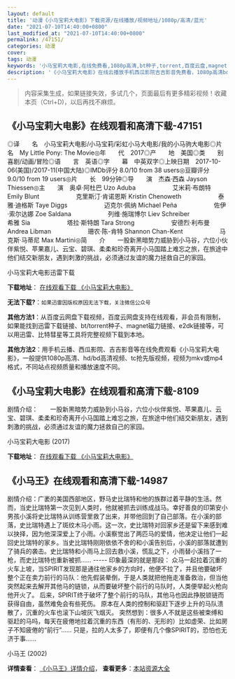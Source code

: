 ```yaml
---
layout: default
title: '动漫《小马宝莉大电影》下载资源/在线播放/视频地址/1080p/高清/蓝光'
date: "2021-07-10T14:40:00+0800"
last_modified_at: "2021-07-10T14:40:00+0800"
permalink: /47151/
categories: 动漫
cover:
tags: 动漫
keywords: '小马宝莉大电影,在线免费看,1080p高清,bt种子,torrent,百度云盘,magnet,磁力链,迅雷下载资源'
description: '《小马宝莉大电影》在线云播放手机西瓜影院吉吉影音免费看，1080p高清bd/hd未删减完整版和tc抢先枪版，mkv/mp4格式，附带bt/torrent种子、magnet/磁力链、百度云盘、网盘资源迅雷下载链接'
---
```


>内容采集生成，如果链接失效，多试几个，页面最后有更多精彩视频！收藏本页（Ctrl+D)，以后再找不麻烦。


## 《小马宝莉大电影》在线观看和高清下载-47151

◎译　　名　小马宝莉大电影/小马宝莉/彩虹小马大电影/我的小马驹大电影◎片　　名　My Little Pony: The Movie◎年　　代　2017◎产　　地　美国◎类　　别　喜剧/动画/冒险◎语　　言　英语◎字　　幕　中英双字◎上映日期　2017-10-06(美国)/2017-11(中国大陆)◎IMDb评分 8.0/10 from 38 users◎豆瓣评分　9.0/10 from 19 users◎片　　长　99分钟◎导　　演　杰森·西森 Jayson Thiessen◎主　　演　奥卓·阿杜巴 Uzo Aduba　　　　　　艾米莉·布朗特 Emily Blunt　　　　　　克里斯汀·肯诺恩斯 Kristin Chenoweth　　　　　　泰雅·迪格斯 Taye Diggs　　　　　　迈克尔·佩纳 Michael Peña　　　　　　佐伊·索尔达娜 Zoe Saldana　　　　　　列维·施瑞博尔 Liev Schreiber　　　　　　希雅 Sia　　　　　　塔拉·斯特朗 Tara Strong　　　　　　安德烈·利布曼 Andrea Libman　　　　　　珊农·陈-肯特 Shannon Chan-Kent　　　　　　马克斯·马蒂尼 Max Martini◎简　　介　　一股新黑暗势力威胁到小马谷，六位小伙伴紫悦、苹果嘉儿、云宝、碧琪、柔柔和珍奇离开小马国踏上难忘之旅，在旅途中他们结交新朋友，遇到刺激的挑战，必须通过友谊的魔力拯救自己的家园。


小马宝莉大电影迅雷下载

**下载地址**： [在线观看下载 《小马宝莉大电影》](https://www.993dy.com//vod-detail-id-28420.html) 


**无法下载?**：`如果迅雷因版权原因无法下载，关注微信公众号 `

**其他方法1**：从百度云网盘下载视频，百度云网盘支持在线观看，非会员有限制，如果能找到迅雷下载链接、bt/torrent种子、magnet磁力链接、e2dk链接等，可以用迅雷、比特彗星等工具将完整视频下载到本地。

**其他方法2**：用手机云播、西瓜影院、吉吉影音等在线免费观看《小马宝莉大电影》，一般提供1080p高清、hd/bd高清视频、tc抢先版视频，视频为mkv或mp4格式，不同站点视频质量和播放速度不同。


## 《小马宝莉大电影》在线观看和高清下载-8109

剧情介绍：　　一股新黑暗势力威胁到小马谷，六位小伙伴紫悦、苹果嘉儿、云宝、碧琪、柔柔和珍奇离开小马国踏上难忘之旅，在旅途中他们结交新朋友，遇到刺激的挑战，必须通过友谊的魔力拯救自己的家园。


小马宝莉大电影 (2017)

**下载地址**： [在线观看下载 《小马宝莉大电影》](https://www.btbtdy.me/btdy/dy11584.html) 


## 《小马王》在线观看和高清下载-14987

剧情介绍：广袤的美国西部地区，野马史比瑞特和他的族群过着平静的生活。然而，当史比瑞特第一次见到人类时，他就被抓去训练成战马。幸好善良的印第安小男孩小溪将史比瑞特从训练营里救了出来，并带他回到了自己部落。在小溪的部落，史比瑞特遇上了斑纹木马小雨。这一次，史比瑞特对回家乡还是留下来感到难以抉择，因为他深深爱上了小雨。小溪察觉出了两匹马的爱情，他决定让他们一起回史比瑞特的家乡。当史比瑞特刚刚依依不舍的和小溪告别后，小溪的部落就遭到了骑兵的袭击。史比瑞特和小雨马上回去救小溪，慌乱之下，小雨替小溪挡了一枪，而史比瑞特也重新被抓…… ----- 印象最深的就是那段： 众马一起拉着沉重的火车上坡，当SPIRIT发现那是通往他家乡的方向时，他便不拉了，并且他要破坏整个正在卖力前行的马队：他先假装晕倒，于是人类就把他拖走准备救治，但当他突然起来去解开其他马的链锁，从而要破坏整个前行的马队时，人类便举起火枪向他开火了。 后来，SPIRIT终于破坏了整个前行的马队，其他马也因此挣脱锁链而获得自由，虽然难免会有些死伤。 原本在人类的控制和驱赶下逐步上升的马队溃散了，沉重的火车也滚下山坡灰飞烟灭。 突然想到：很多人不就是这些被束缚和驱赶的马吗，每天在疲倦地拉着沉重的东西（有形的、无形的）比如虚荣、比如房子不知疲倦的“前行”...... 只是，拉的人太多了，即便有几个像SPIRIT的，恐怕也无济于事......


小马王 (2002)

**详情查看**： [《小马王》详情介绍](/movie/14987/)， **查看更多**：[本站资源大全](/movie/t/all/)

